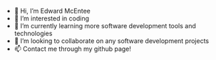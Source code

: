 - 👋 Hi, I’m Edward McEntee
- 👀 I’m interested in coding
- 🌱 I’m currently learning more software development tools and technologies
- 💞️ I’m looking to collaborate on any software development projects
- 📫 Contact me through my github page!



